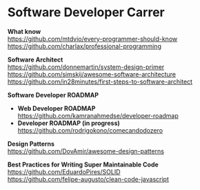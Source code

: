 <div class="markdown-body editormd-preview-container" previewcontainer="true" style="padding: 20px;"><h1 id="h1-software-developer-carrer"><a name="Software Developer Carrer" class="reference-link"></a><span class="header-link octicon octicon-link"></span>Software Developer Carrer</h1><p><strong>What know</strong><br><a href="https://github.com/mtdvio/every-programmer-should-know">https://github.com/mtdvio/every-programmer-should-know</a><br><a href="https://github.com/charlax/professional-programming">https://github.com/charlax/professional-programming</a></p>
<p><strong>Software Architect</strong><br><a href="https://github.com/donnemartin/system-design-primer">https://github.com/donnemartin/system-design-primer</a><br><a href="https://github.com/simskij/awesome-software-architecture">https://github.com/simskij/awesome-software-architecture</a><br><a href="https://github.com/in28minutes/first-steps-to-software-architect">https://github.com/in28minutes/first-steps-to-software-architect</a></p>
<p><strong>Software Developer ROADMAP</strong></p>
<ul>
<li><strong>Web Developer ROADMAP</strong><br><a href="https://github.com/kamranahmedse/developer-roadmap">https://github.com/kamranahmedse/developer-roadmap</a></li><li><strong>Developer ROADMAP (in progress)</strong><br><a href="https://github.com/rodrigokono/comecandodozero">https://github.com/rodrigokono/comecandodozero</a></li></ul>
<p><strong>Design Patterns</strong><br><a href="https://github.com/DovAmir/awesome-design-patterns">https://github.com/DovAmir/awesome-design-patterns</a></p>
<p><strong>Best Practices for Writing Super Maintainable Code</strong><br><a href="https://github.com/EduardoPires/SOLID">https://github.com/EduardoPires/SOLID</a><br><a href="https://github.com/felipe-augusto/clean-code-javascript">https://github.com/felipe-augusto/clean-code-javascript</a></p>
</div>
